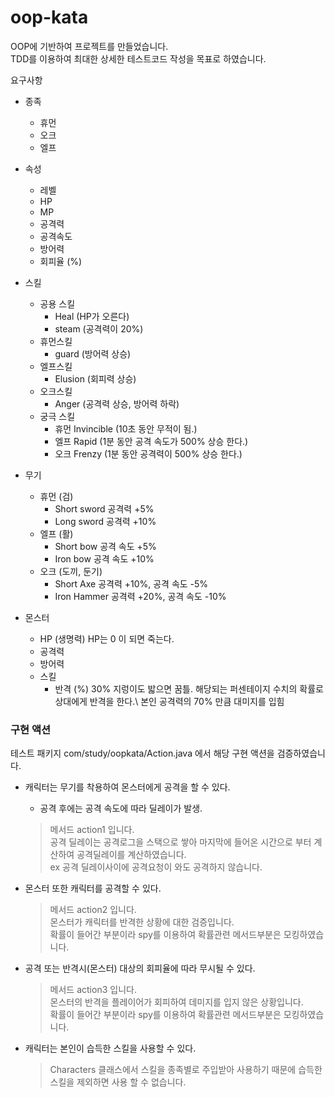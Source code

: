 # oop-kata

OOP에 기반하여 프로젝트를 만들었습니다.\
TDD를 이용하여 최대한 상세한 테스트코드 작성을 목표로 하였습니다.

요구사항
- 종족
    - 휴먼
    - 오크
    - 엘프

- 속성
    - 레벨
    - HP
    - MP
    - 공격력
    - 공격속도
    - 방어력
    - 회피율 (%)

- 스킬
    - 공용 스킬
        - Heal (HP가 오른다)
        - steam (공격력이 20%)
    - 휴먼스킬
        - guard (방어력 상승)
    - 엘프스킬
        - Elusion (회피력 상승)
    - 오크스킬
        - Anger (공격력 상승, 방어력 하락)
    - 궁극 스킬
        - 휴먼 Invincible (10초 동안 무적이 됨.)
        - 엘프 Rapid (1분 동안 공격 속도가 500% 상승 한다.)
        - 오크 Frenzy (1분 동안 공격력이 500% 상승 한다.)

- 무기
    - 휴먼 (검)
        - Short sword 공격력 +5%
        - Long sword 공격력 +10%
    - 엘프 (활)
        - Short bow 공격 속도 +5%
        - Iron bow 공격 속도 +10%
    - 오크 (도끼, 둔기)
        - Short Axe 공격력 +10%, 공격 속도 -5%
        - Iron Hammer 공격력 +20%, 공격 속도 -10%
        
- 몬스터
    - HP (생명력) HP는 0 이 되면 죽는다.
    - 공격력
    - 방어력
    - 스킬
        - 반격 (%) 30% 지렁이도 밟으면 꿈틀. 해당되는 퍼센테이지 수치의 확률로 상대에게 반격을 한다.\ 본인 공격력의 70% 만큼 대미지를 입힘


### 구현 액션
테스트 패키지 com/study/oopkata/Action.java 에서 해당 구현 액션을 검증하였습니다.

- 캐릭터는 무기를 착용하여 몬스터에게 공격을 할 수 있다.
    - 공격 후에는 공격 속도에 따라 딜레이가 발생.
  > 메서드 action1 입니다.\
  > 공격 딜레이는 공격로그을 스택으로 쌓아 마지막에 들어온 시간으로 부터 계산하여 공격딜레이를 계산하였습니다.\
  > ex 공격 딜레이사이에 공격요청이 와도 공격하지 않습니다.
  
- 몬스터 또한 캐릭터를 공격할 수 있다.
  > 메서드 action2 입니다.\
  > 몬스터가 캐릭터를 반격한 상황에 대한 검증입니다.\
  > 확률이 들어간 부분이라 spy를 이용하여 확률관련 메서드부분은 모킹하였습니다.

- 공격 또는 반격시(몬스터) 대상의 회피율에 따라 무시될 수 있다.
  > 메서드 action3 입니다.\
  > 몬스터의 반격을 플레이어가 회피하여 데미지를 입지 않은 상황입니다.\
  > 확률이 들어간 부분이라 spy를 이용하여 확률관련 메서드부분은 모킹하였습니다.
    
- 캐릭터는 본인이 습득한 스킬을 사용할 수 있다.
  > Characters 클래스에서 스킬을 종족별로 주입받아 사용하기 때문에 습득한 스킬을 제외하면 사용 할 수 없습니다.
  



